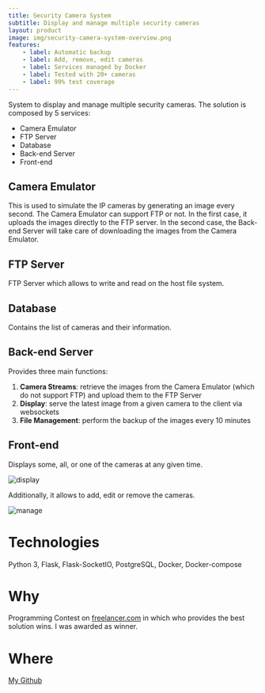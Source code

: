 ```yaml
---
title: Security Camera System
subtitle: Display and manage multiple security cameras
layout: product
image: img/security-camera-system-overview.png
features:
    - label: Automatic backup
    - label: Add, remove, edit cameras
    - label: Services managed by Docker
    - label: Tested with 20+ cameras
    - label: 99% test coverage
---
```

System to display and manage multiple security cameras.
The solution is composed by 5 services:
- Camera Emulator
- FTP Server
- Database
- Back-end Server
- Front-end

## Camera Emulator
This is used to simulate the IP cameras by generating an image every second.
The Camera Emulator can support FTP or not. In the first case, it uploads the images directly to the FTP server. In the second case, the Back-end Server will take care of downloading the images from the Camera Emulator.
## FTP Server
FTP Server which allows to write and read on the host file system.
## Database
Contains the list of cameras and their information.
## Back-end Server
Provides three main functions:
1. **Camera Streams**: retrieve the images from the Camera Emulator (which do not support FTP) and upload them to the FTP Server
2. **Display**: serve the latest image from a given camera to the
client via websockets
3. **File Management**: perform the backup of the images every 10 minutes

## Front-end
Displays some, all, or one of the cameras at any given time.

![display](img/camera-display.png)

Additionally, it allows to add, edit or remove the cameras.

![manage](img/manage.png)

# Technologies
Python 3, Flask, Flask-SocketIO, PostgreSQL, Docker, Docker-compose
# Why
Programming Contest on [freelancer.com](https://www.freelancer.com/dashboard) in which who provides the best solution wins. I was awarded as winner.
# Where
[My Github](https://github.com/marcello-dev/security)
